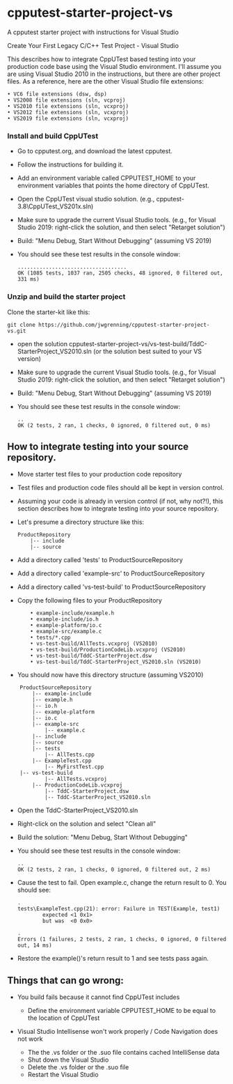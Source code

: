 cpputest-starter-project-vs
===========================

A cpputest starter project with instructions for Visual Studio

Create Your First Legacy C/C++ Test Project - Visual Studio

This describes how to integrate CppUTest based testing into your production code base using the Visual Studio environment.  I'll assume you are using Visual Studio 2010 in the instructions, but there are other project files. As a reference, here are the other Visual Studio file extensions:

	• VC6 file extensions (dsw, dsp)
	• VS2008 file extensions (sln, vcproj)
	• VS2010 file extensions (sln, vcxproj)
	• VS2012 file extensions (sln, vcxproj)
	• VS2019 file extensions (sln, vcxproj)

### Install and build CppUTest
* Go to cpputest.org, and download the latest cpputest.  
* Follow the instructions for building it.
* Add an environment variable called CPPUTEST_HOME to your environment variables that points the home directory of CppUTest.
* Open the CppUTest visual studio solution. (e.g., cpputest-3.8\CppUTest_VS201x.sln)
* Make sure to upgrade the current Visual Studio tools. (e.g., for Visual Studio 2019: right-click the solution, and then select "Retarget solution")
* Build: "Menu Debug, Start Without Debugging" (assuming VS 2019)
* You should see these test results in the console window:

    ```
    ...................................
    OK (1085 tests, 1037 ran, 2505 checks, 48 ignored, 0 filtered out, 331 ms)
    ```

### Unzip and build the starter project
Clone the starter-kit like this:
```
git clone https://github.com/jwgrenning/cpputest-starter-project-vs.git
```
* open the solution cpputest-starter-project-vs/vs-test-build/TddC-StarterProject_VS2010.sln (or the solution best suited to your VS version)
* Make sure to upgrade the current Visual Studio tools. (e.g., for Visual Studio 2019: right-click the solution, and then select "Retarget solution")
* Build: "Menu Debug, Start Without Debugging" (assuming VS 2019)
* You should see these test results in the console window:

    ```
    ..
    OK (2 tests, 2 ran, 1 checks, 0 ignored, 0 filtered out, 0 ms)
    ```

## How to integrate testing into your source repository.
* Move starter test files to your production code repository
* Test files and production code files should all be kept in version control.
* Assuming your code is already in version control (if not, why not?!), this section describes how to integrate testing into your source repository.
* Let's presume a directory structure like this:

    ```
    ProductRepository
        |-- include
        |-- source
    ```
* Add a directory called 'tests' to ProductSourceRepository
* Add a directory called 'example-src' to ProductSourceRepository
* Add a directory called 'vs-test-build' to ProductSourceRepository
* Copy the following files to your ProductRepository

    ```
        • example-include/example.h
        • example-include/io.h
        • example-platform/io.c
        • example-src/example.c
        • tests/*.cpp
        • vs-test-build/AllTests.vcxproj (VS2010)
        • vs-test-build/ProductionCodeLib.vcxproj (VS2010)
        • vs-test-build/TddC-StarterProject.dsw
        • vs-test-build/TddC-StarterProject_VS2010.sln (VS2010)
    ```
* You should now have this directory structure (assuming VS2010)

```
    ProductSourceRepository
        |-- example-include
	    |-- example.h
	    |-- io.h
        |-- example-platform
	    |-- io.c
        |-- example-src
            |-- example.c
        |-- include
        |-- source
        |-- tests
            |-- AllTests.cpp
	    |-- ExampleTest.cpp
            |-- MyFirstTest.cpp
	|-- vs-test-build
            |-- AllTests.vcxproj
	    |-- ProductionCodeLib.vcxproj
            |-- TddC-StarterProject.dsw
            |-- TddC-StarterProject_VS2010.sln
```
* Open the TddC-StarterProject_VS2010.sln
* Right-click on the solution and select "Clean all"
* Build the solution: "Menu Debug, Start Without Debugging"
* You should see these test results in the console window:

    ```
    ..
    OK (2 tests, 2 ran, 1 checks, 0 ignored, 0 filtered out, 2 ms)
    ```
* Cause the test to fail.  Open example.c, change the return result to 0.  You should see:

    ```
    .
    tests\ExampleTest.cpp(21): error: Failure in TEST(Example, test1)
            expected <1 0x1>
            but was  <0 0x0>
    
    .
    Errors (1 failures, 2 tests, 2 ran, 1 checks, 0 ignored, 0 filtered out, 14 ms)
    ```
* Restore the example()'s return result to 1 and see tests pass again.

## Things that can go wrong:
* You build fails because it cannot find CppUTest includes
  * Define the environment variable CPPUTEST_HOME to be equal to the location of CppUTest

* Visual Studio Intellisense won't work properly / Code Navigation does not work
  * The the .vs folder or the .suo file contains cached IntelliSense data
  * Shut down the Visual Studio
  * Delete the .vs folder or the .suo file
  * Restart the Visual Studio
